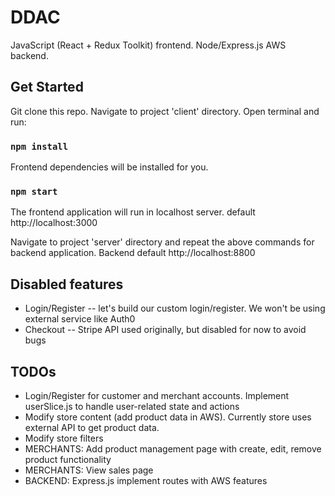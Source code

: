 # DDAC

JavaScript (React + Redux Toolkit) frontend. Node/Express.js AWS backend.

## Get Started

Git clone this repo. Navigate to project 'client' directory. Open terminal and run:

### `npm install`

Frontend dependencies will be installed for you.

### `npm start`

The frontend application will run in localhost server. default http://localhost:3000

Navigate to project 'server' directory and repeat the above commands for backend application. Backend default http://localhost:8800

## Disabled features

- Login/Register -- let's build our custom login/register. We won't be using external service like Auth0
- Checkout -- Stripe API used originally, but disabled for now to avoid bugs

## TODOs
- Login/Register for customer and merchant accounts. Implement userSlice.js to handle user-related state and actions
- Modify store content (add product data in AWS). Currently store uses external API to get product data.
- Modify store filters
- MERCHANTS: Add product management page with create, edit, remove product functionality
- MERCHANTS: View sales page
- BACKEND: Express.js implement routes with AWS features